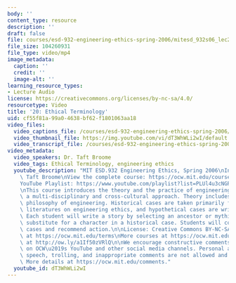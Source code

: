 ```yaml
---
body: ''
content_type: resource
description: ''
draft: false
file: courses/esd-932-engineering-ethics-spring-2006/mitesd_932s06_lec20_360p_16_9.mp4
file_size: 104260931
file_type: video/mp4
image_metadata:
  caption: ''
  credit: ''
  image-alt: ''
learning_resource_types:
- Lecture Audio
license: https://creativecommons.org/licenses/by-nc-sa/4.0/
resourcetype: Video
title: '20: Ethical Terminology'
uid: cf55f81a-99a0-4638-bf62-f1801063aa18
video_files:
  video_captions_file: /courses/esd-932-engineering-ethics-spring-2006/1hZF_q3U7rgQ0CUJUB_DsfWLGNLvlgxtd_transcript.webvtt
  video_thumbnail_file: https://img.youtube.com/vi/dT3WhWLi2wI/default.jpg
  video_transcript_file: /courses/esd-932-engineering-ethics-spring-2006/1hZF_q3U7rgQ0CUJUB_DsfWLGNLvlgxtd_transcript.pdf
video_metadata:
  video_speakers: Dr. Taft Broome
  video_tags: Ethical Terminology, engineering ethics
  youtube_description: "MIT ESD.932 Engineering Ethics, Spring 2006\nInstructor: Dr.\
    \ Taft Broome\nView the complete course: https://ocw.mit.edu/courses/esd-932-engineering-ethics-spring-2006/\n\
    YouTube Playlist: https://www.youtube.com/playlist?list=PLUl4u3cNGP61YF5HCMnGUwJ8D-PNNs3OR\n\
    \nThis course introduces the theory and the practice of engineering ethics using\
    \ a multi-disciplinary and cross-cultural approach. Theory includes ethics and\
    \ philosophy of engineering. Historical cases are taken primarily from the scholarly\
    \ literatures on engineering ethics, and hypothetical cases are written by students.\
    \ Each student will write a story by selecting an ancestor or mythic hero as a\
    \ substitute for a character in a historical case. Students will compare these\
    \ cases and recommend action.\n\nLicense: Creative Commons BY-NC-SA\nMore information\
    \ at https://ocw.mit.edu/terms\nMore courses at https://ocw.mit.edu\nSupport OCW\
    \ at http://ow.ly/a1If50zVRlQ\n\nWe encourage constructive comments and discussion\
    \ on OCW\u2019s YouTube and other social media channels. Personal attacks, hate\
    \ speech, trolling, and inappropriate comments are not allowed and may be removed.\
    \ More details at https://ocw.mit.edu/comments."
  youtube_id: dT3WhWLi2wI
---
```

